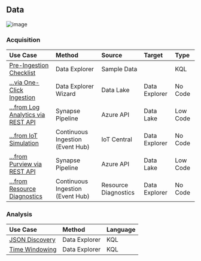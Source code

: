## Data

![image](https://user-images.githubusercontent.com/44923999/185972867-64465cc3-0769-4045-bc5d-672f573854c7.png)

### Acquisition

  Use Case | Method | Source | Target | Type
  :----- | :----- | :----- | :----- | :-----
  [Pre-Ingestion Checklist](Data_Acquisition_PreIngestionChecklist.md) | Data Explorer | Sample Data | | KQL
  [...via One-Click Ingestion](Data_Acquisition_OneClickIngestion.md) | Data Explorer Wizard | Data Lake | Data Explorer | No Code
  [...from Log Analytics via REST API](Data_Acquisition_fromLogAnalyticsAPI.md) | Synapse Pipeline | Azure API | Data Lake | Low Code
  [...from IoT Simulation](Data_Acquisition_fromIoTSimulation.md) | Continuous Ingestion (Event Hub) | IoT Central | Data Explorer | No Code
  [...from Purview via REST API](Data_Acquisition_fromPurviewAPI.md) | Synapse Pipeline | Azure API | Data Lake | Low Code
  [...from Resource Diagnostics](Data_Acquisition_fromResourceDiagnostics.md) | Continuous Ingestion (Event Hub) | Resource Diagnostics | Data Explorer | No Code

### Analysis

  Use Case | Method | Language
  :----- | :----- | :-----
  [JSON Discovery](Data_Analysis_JSONDiscovery.md) | Data Explorer | KQL
  [Time Windowing](Data_Analysis_TimeWindowing.md) | Data Explorer | KQL
